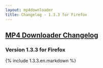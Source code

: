 ```yaml
---
layout: mp4downloader
title: Changelog - 1.3.3 for Firefox
---
```

## [MP4 Downloader Changelog](/mp4downloader/changelog/)

### Version 1.3.3 for Firefox

{% include 1.3.3.en.markdown %}